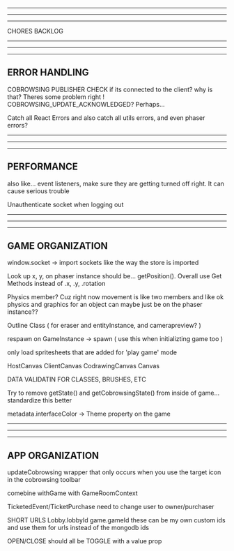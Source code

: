 --------------------------------------------------------------------------------------
--------------------------------------------------------------------------------------
--------------------------------------------------------------------------------------

CHORES BACKLOG

--------------------------------------------------------------------------------------
--------------------------------------------------------------------------------------
--------------------------------------------------------------------------------------
ERROR HANDLING
--------------------------------------------------------------------------------------

COBROWSING PUBLISHER CHECK if its connected to the client? why is that? Theres some problem right ! COBROWSING_UPDATE_ACKNOWLEDGED? Perhaps...

Catch all React Errors and also catch all utils errors, and even phaser errors?

--------------------------------------------------------------------------------------
--------------------------------------------------------------------------------------
--------------------------------------------------------------------------------------
PERFORMANCE
--------------------------------------------------------------------------------------

also like... event listeners, make sure they are getting turned off right. It can cause serious trouble

Unauthenticate socket when logging out

--------------------------------------------------------------------------------------
--------------------------------------------------------------------------------------
--------------------------------------------------------------------------------------
GAME ORGANIZATION
--------------------------------------------------------------------------------------

window.socket -> import sockets like the way the store is imported

Look up x, y, on phaser instance should be... getPosition(). Overall use Get Methods instead of .x, .y, .rotation

Physics member? Cuz right now movement is like two members and like ok physics and graphics for an object can maybe just be on the phaser instance??

Outline Class ( for eraser and entityInstance, and camerapreview? )

respawn on GameInstance -> spawn ( use this when initializting game too )

only load spritesheets that are added for 'play game' mode

HostCanvas
ClientCanvas
  CodrawingCanvas
  Canvas

DATA VALIDATIN FOR CLASSES, BRUSHES, ETC

Try to remove getState() and getCobrowsingState() from inside of game... standardize this better

metadata.interfaceColor -> Theme property on the game

--------------------------------------------------------------------------------------
--------------------------------------------------------------------------------------
--------------------------------------------------------------------------------------
APP ORGANIZATION
--------------------------------------------------------------------------------------

updateCobrowsing wrapper that only occurs when you use the target icon in the cobrowsing toolbar

comebine withGame with GameRoomContext

TicketedEvent/TicketPurchase need to change user to owner/purchaser

SHORT URLS
  Lobby.lobbyId
  game.gameId
  these can be my own custom ids and use them for urls instead of the mongodb ids

OPEN/CLOSE should all be TOGGLE with a value prop
